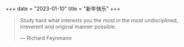 +++
date = "2023-01-10"
title = "新年快乐"
+++

> Study hard what interests you the most in the most undisciplined, irreverent and original manner
> possible.
>
> — Richard Feynmann
